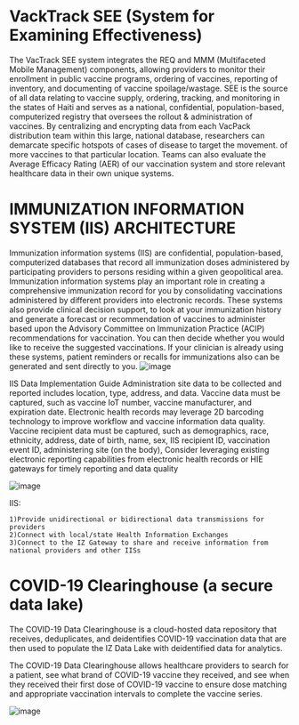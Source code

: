 # VackTrack SEE (System for Examining Effectiveness)
The VacTrack SEE  system integrates the REQ and MMM (Multifaceted Mobile Management) components, allowing providers to monitor their enrollment in public vaccine programs, ordering of vaccines, reporting of inventory, and documenting of vaccine spoilage/wastage.
SEE is the source of all data relating to vaccine supply, ordering, tracking, and monitoring in the states of Haiti and serves as a national, confidential, population-based, computerized registry that oversees the rollout & administration of vaccines.
By centralizing and encrypting data from each VacPack distribution team within this large, national database, researchers can demarcate specific hotspots of cases of disease to target the movement. of more vaccines to that particular location. Teams can also evaluate the Average Efficacy Rating (AER) of our vaccination system and store relevant healthcare data in their own unique systems.

# IMMUNIZATION INFORMATION SYSTEM (IIS) ARCHITECTURE
Immunization information systems (IIS) are confidential, population-based, computerized databases that record all immunization doses administered by participating providers to persons residing within a given geopolitical area. Immunization information systems play an important role in creating a comprehensive immunization record for you by consolidating vaccinations administered by different providers into electronic records. These systems also provide clinical decision support, to look at your immunization history and generate a forecast or recommendation of vaccines to administer based upon the Advisory Committee on Immunization Practice (ACIP) recommendations for vaccination. You can then decide whether you would like to receive the suggested vaccinations. If your clinician is already using these systems, patient reminders or recalls for immunizations also can be generated and sent directly to you.
![image](https://user-images.githubusercontent.com/67471222/118348356-4b07e680-b567-11eb-93f6-9d7d95d3ea20.png)

IIS Data Implementation Guide Administration site data to be collected and reported includes location, type, address, and data. Vaccine data must be captured, such as vaccine IoT number, vaccine manufacturer, and expiration date. Electronic health records may leverage 2D barcoding technology to improve workflow and vaccine information data quality. Vaccine recipient data must be captured, such as demographics, race, ethnicity, address, date of birth, name, sex, IIS recipient ID, vaccination event ID, administering site (on the body), Consider leveraging existing electronic reporting capabilities from electronic health records or HIE gateways for timely reporting and data quality

![image](https://user-images.githubusercontent.com/67471222/118383259-e5c0fd80-b619-11eb-9d1f-50d34531e38f.png)

IIS:

    1)Provide unidirectional or bidirectional data transmissions for providers
    2)Connect with local/state Health Information Exchanges
    3)Connect to the IZ Gateway to share and receive information from national providers and other IISs


# COVID-19 Clearinghouse (a secure data lake)
The COVID-19 Data Clearinghouse is a cloud-hosted data repository that receives, deduplicates, and deidentifies COVID-19 vaccination data that are then used to populate the IZ Data Lake with deidentified data for analytics.

The COVID-19 Data Clearinghouse allows healthcare providers to search for a patient, see what brand of COVID-19 vaccine they received, and see when they received their first dose of COVID-19 vaccine to ensure dose matching and appropriate vaccination intervals to complete the vaccine series.

![image](https://user-images.githubusercontent.com/67471222/118409417-eef8ab80-b6a7-11eb-9340-bf52a9f57d62.png)





